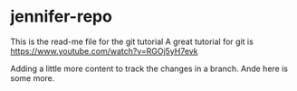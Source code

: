 # jennifer-repo
This is the read-me file for the git tutorial
A great tutorial for git is https://www.youtube.com/watch?v=RGOj5yH7evk

Adding a little more content to track the changes in a branch.  Ande here is some more.
